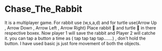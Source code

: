 # Chase_The_Rabbit
It is a multiplayer game. For rabbit use (w,s,a,d) and for turtle use(Arrow Up , Arrow Down , Arrow Left , Arrow Right)
Place rabbit 🐇 and turtle 🐢 in there respective boxex. 
Now player 1 will save the rabbit and Player 2 will catche it. 
you can tap a button a time as ( tap tap tap tap.......) , don't hold the button.
I have used basic js just fore movement of both the objects.
